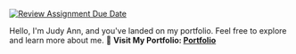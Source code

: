 [![Review Assignment Due Date](https://classroom.github.com/assets/deadline-readme-button-24ddc0f5d75046c5622901739e7c5dd533143b0c8e959d652212380cedb1ea36.svg)](https://classroom.github.com/a/nn2YhwXT)

Hello, I'm Judy Ann, and you've landed on my portfolio. Feel free to explore and learn more about me.
🚀 **Visit My Portfolio: [Portfolio](https://dupo-portfolio.netlify.app/)**
